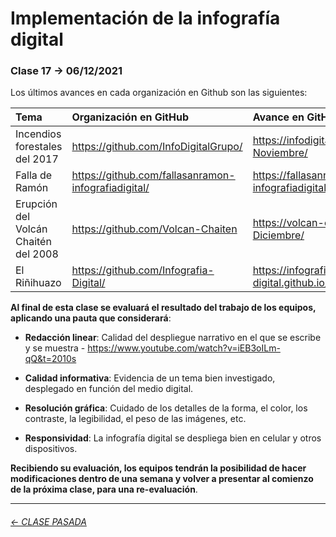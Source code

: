 # Implementación de la infografía digital

###  Clase 17 → 06/12/2021

Los últimos avances en cada organización en Github son las siguientes:

| Tema   | Organización en GitHub   | Avance en GitHub |
|:-------|:-------------------------|:-----------------|
| Incendios forestales del 2017 | https://github.com/InfoDigitalGrupo/ | https://infodigitalgrupo.github.io/29-Noviembre/  | 
| Falla de Ramón | https://github.com/fallasanramon-infografiadigital/ | https://fallasanramon-infografiadigital.github.io/entrega_final |
| Erupción del Volcán Chaitén del 2008 | https://github.com/Volcan-Chaiten | https://volcan-chaiten.github.io/02-Diciembre/ |
| El Riñihuazo | https://github.com/Infografia-Digital/ | https://infografia-digital.github.io/info-digital-15/ | 

**Al final de esta clase se evaluará el resultado del trabajo de los equipos, aplicando una pauta que considerará**:

- **Redacción linear**: Calidad del despliegue narrativo en el que se escribe y se muestra - https://www.youtube.com/watch?v=iEB3oILm-qQ&t=2010s

- **Calidad informativa**: Evidencia de un tema bien investigado, desplegado en función del medio digital.

- **Resolución gráfica**: Cuidado de los detalles de la forma, el color, los contraste, la legibilidad, el peso de las imágenes, etc.

- **Responsividad**: La infografía digital se despliega bien en celular y otros dispositivos.

**Recibiendo su evaluación, los equipos tendrán la posibilidad de hacer modificaciones dentro de una semana y volver a presentar al comienzo de la próxima clase, para una re-evaluación**. 

- - - - - - - - - - -

###### [← CLASE PASADA](https://github.com/profesorfaco/dno075-2021-2/tree/main/clase-16)
